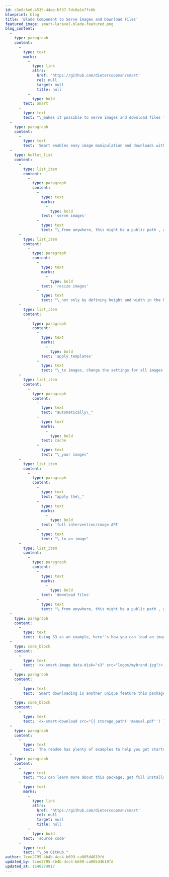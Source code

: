 ```yaml
---
id: c3e8c5e6-4535-44ee-b737-7dc0a1e7fc6b
blueprint: blog
title: 'Blade Component to Serve Images and Download Files'
featured_image: smart-laravel-blade-featured.png
blog_content:
  -
    type: paragraph
    content:
      -
        type: text
        marks:
          -
            type: link
            attrs:
              href: 'https://github.com/dietercoopman/smart'
              rel: null
              target: null
              title: null
          -
            type: bold
        text: Smart
      -
        type: text
        text: "\_makes it possible to serve images and download files from any location, including Laravel disks within a Laravel application. It enables resizing and caching images before sending them to the browser. Templates make it easy to preconfigure your settings to use them all over your site."
  -
    type: paragraph
    content:
      -
        type: text
        text: 'Smart enables easy image manipulation and downloads without any backend code:'
  -
    type: bullet_list
    content:
      -
        type: list_item
        content:
          -
            type: paragraph
            content:
              -
                type: text
                marks:
                  -
                    type: bold
                text: 'serve images'
              -
                type: text
                text: "\_from anywhere, this might be a public path , a private path or a Laravel disk"
      -
        type: list_item
        content:
          -
            type: paragraph
            content:
              -
                type: text
                marks:
                  -
                    type: bold
                text: 'resize images'
              -
                type: text
                text: "\_not only by defining height and width in the html image tag but by really resizing the content that is passed to the browser"
      -
        type: list_item
        content:
          -
            type: paragraph
            content:
              -
                type: text
                marks:
                  -
                    type: bold
                text: 'apply templates'
              -
                type: text
                text: "\_to images, change the settings for all images from one place"
      -
        type: list_item
        content:
          -
            type: paragraph
            content:
              -
                type: text
                text: "automatically\_"
              -
                type: text
                marks:
                  -
                    type: bold
                text: cache
              -
                type: text
                text: "\_your images"
      -
        type: list_item
        content:
          -
            type: paragraph
            content:
              -
                type: text
                text: "apply the\_"
              -
                type: text
                marks:
                  -
                    type: bold
                text: 'full intervention/image API'
              -
                type: text
                text: "\_to an image"
      -
        type: list_item
        content:
          -
            type: paragraph
            content:
              -
                type: text
                marks:
                  -
                    type: bold
                text: 'download files'
              -
                type: text
                text: "\_from anywhere, this might be a public path , a private path or a Laravel disk"
  -
    type: paragraph
    content:
      -
        type: text
        text: 'Using S3 as an example, here''s how you can load an image from an S3 compatible storage disk:'
  -
    type: code_block
    content:
      -
        type: text
        text: '<x-smart-image data-disk="s3" src="logos/mybrand.jpg"/>'
  -
    type: paragraph
    content:
      -
        type: text
        text: 'Smart downloading is another unique feature this package offers, making it possible to download any image or file with a blade component. No need to program the backend portion of the code to provide file streams; this package handles all of that:'
  -
    type: code_block
    content:
      -
        type: text
        text: '<x-smart-download src="{{ storage_path(''manual.pdf'') }}" target="_blank" />'
  -
    type: paragraph
    content:
      -
        type: text
        text: 'The readme has plenty of examples to help you get started with this package. The author also has a video demonstration for those that want hands-on visual examples:'
  -
    type: paragraph
    content:
      -
        type: text
        text: "You can learn more about this package, get full installation instructions, and view the\_"
      -
        type: text
        marks:
          -
            type: link
            attrs:
              href: 'https://github.com/dietercoopman/smart'
              rel: null
              target: null
              title: null
          -
            type: bold
        text: 'source code'
      -
        type: text
        text: "\_on GitHub."
author: 7cee2795-4b4b-4cc4-b699-ca005d4619fd
updated_by: 7cee2795-4b4b-4cc4-b699-ca005d4619fd
updated_at: 1640274917
---
```

